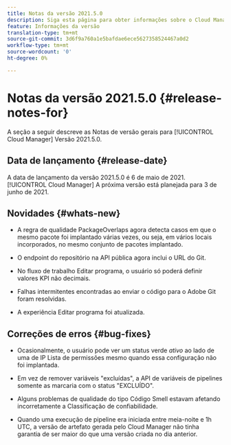 ```yaml
---
title: Notas da versão 2021.5.0
description: Siga esta página para obter informações sobre o Cloud Manager Versão 2021.5.0
feature: Informações da versão
translation-type: tm+mt
source-git-commit: 3d6f9a760a1e5bafdae6ece5627358524467a0d2
workflow-type: tm+mt
source-wordcount: '0'
ht-degree: 0%

---
```


# Notas da versão 2021.5.0 {#release-notes-for}

A seção a seguir descreve as Notas de versão gerais para [!UICONTROL Cloud Manager] Versão 2021.5.0.

## Data de lançamento {#release-date}

A data de lançamento da versão 2021.5.0 é 6 de maio de 2021.
[!UICONTROL Cloud Manager]
A próxima versão está planejada para 3 de junho de 2021.

## Novidades {#whats-new}

* A regra de qualidade PackageOverlaps agora detecta casos em que o mesmo pacote foi implantado várias vezes, ou seja, em vários locais incorporados, no mesmo conjunto de pacotes implantado.

* O endpoint do repositório na API pública agora inclui o URL do Git.

* No fluxo de trabalho Editar programa, o usuário só poderá definir valores KPI não decimais.

* Falhas intermitentes encontradas ao enviar o código para o Adobe Git foram resolvidas.

* A experiência Editar programa foi atualizada.

## Correções de erros {#bug-fixes}

* Ocasionalmente, o usuário pode ver um status verde *ativo* ao lado de uma  de IP Lista de permissões mesmo quando essa configuração não foi implantada.

* Em vez de remover variáveis &quot;excluídas&quot;, a API de variáveis de pipelines somente as marcaria com o status &quot;EXCLUÍDO&quot;.

* Alguns problemas de qualidade do tipo Código Smell estavam afetando incorretamente a Classificação de confiabilidade.

* Quando uma execução de pipeline era iniciada entre meia-noite e 1h UTC, a versão de artefato gerada pelo Cloud Manager não tinha garantia de ser maior do que uma versão criada no dia anterior.

